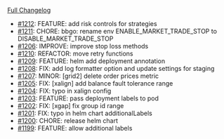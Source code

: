 [Full Changelog](https://github.com/c9s/bbgo/compare/v1.48.4...main)

 - [#1212](https://github.com/c9s/bbgo/pull/1212): FEATURE: add risk controls for strategies
 - [#1211](https://github.com/c9s/bbgo/pull/1211): CHORE: bbgo: rename env ENABLE_MARKET_TRADE_STOP to DISABLE_MARKET_TRADE_STOP
 - [#1206](https://github.com/c9s/bbgo/pull/1206): IMPROVE: improve stop loss methods
 - [#1210](https://github.com/c9s/bbgo/pull/1210): REFACTOR: move retry functions
 - [#1209](https://github.com/c9s/bbgo/pull/1209): FEATURE: helm add deployment annotation
 - [#1208](https://github.com/c9s/bbgo/pull/1208): FIX: add log formatter option and update settings for staging
 - [#1207](https://github.com/c9s/bbgo/pull/1207): MINOR: [grid2] delete order prices metric
 - [#1205](https://github.com/c9s/bbgo/pull/1205): FIX: [xalign] add balance fault tolerance range
 - [#1204](https://github.com/c9s/bbgo/pull/1204): FIX: typo in xalign config
 - [#1203](https://github.com/c9s/bbgo/pull/1203): FEATURE: pass deployment labels to pod
 - [#1202](https://github.com/c9s/bbgo/pull/1202): FIX: [xgap] fix group id range
 - [#1201](https://github.com/c9s/bbgo/pull/1201): FIX: typo in helm chart additionalLabels
 - [#1200](https://github.com/c9s/bbgo/pull/1200): CHORE: release helm chart
 - [#1199](https://github.com/c9s/bbgo/pull/1199): FEATURE: allow additional labels
